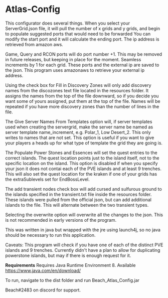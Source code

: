 # Atlas-Config


This configurator does several things. When you select your ServerGrid.json file, it will pull the number of x grids and y grids, and begin to populate suggested ports that would need to be forwarded You can modify the start port and it will calculate the ending port. The ip address is retrieved from amazon aws.

Game, Query and RCON ports will do port number +1. This may be removed in future releases, but keeping in place for the moment. Seamless increments by 1 for each grid. These ports and the external ip are saved to the json. This program uses amazonaws to retrieve your external ip address.

Using the check box for Fill in Discovery Zones will only add discovery names from the discozones text file located in the resources folder. It assigns the names from the top of the file downward, so if you decide you want some of yours assigned, put them at the top of the file. Names will be repeated if you have more discovery zones than the number of lines in the file.

The Give Server Names From Templates option will, if server templates used when creating the servergrid, make the server name be named as server template name_increment, e.g. Polar_1, Low Desert_2. This only writes to names that are not set. This option is useful if you want to give your players a heads up for what type of template the grid they are going is.

The Populate Power Stones and Essences will set the quest entries to the correct islands. The quest location points just to the island itself, not to the specific location on the island. This option is disabled if when you specify your json it does not contai each of the PVE islands and at least 9 trenches. This will also set the quest location for the kraken if one of your grids has the extraSublevels set for EndBossLevel.

The add transient nodes check box will add cursed and sulfurous ground to the islands specified in the transient.txt file inside the resources folder. These islands were pulled from the official json, but can add additional islands to the file. This will alternate between the two transient types.

Selecting the overwrite option will overwrite all the changes to the json. This is not recommended in early versions of the program.

This was written in java but wrapped with the jre using launch4j, so no java should be necessary to run this application.

Caveats: This program will check if you have one of each of the distinct PVE islands and 9 trenches. Currently didn't have a plan to allow for duplicating powerstone islands, but may if there is enough request for it.

**Requirements**
Requires Java Runtime Environment 8.  Available https://www.java.com/en/download/

To run, navigate to the dist folder and run Beach_Atlas_Config.jar

Beach#2483 on discord for support.

